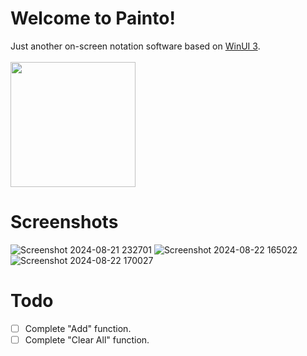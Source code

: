 # Welcome to Painto! 
Just another on-screen notation software based on [WinUI 3](https://github.com/microsoft/microsoft-ui-xaml). <br><br>
<a href="https://apps.microsoft.com/detail/9p7g2qf10wrb?mode=direct">
	<img src="https://get.microsoft.com/images/en-us%20dark.svg" width="200"/>
</a>

# Screenshots
![Screenshot 2024-08-21 232701](https://github.com/user-attachments/assets/5bab72d8-c33e-4c81-bf4f-fa5ae735fe32)
![Screenshot 2024-08-22 165022](https://github.com/user-attachments/assets/ecf925dc-84b4-487a-bb0f-cee9280a94ae)
![Screenshot 2024-08-22 170027](https://github.com/user-attachments/assets/e78c68bd-0784-4df2-8cd1-bba457ad6381)

# Todo 
- [ ] Complete "Add" function. 
- [ ] Complete "Clear All" function. 
